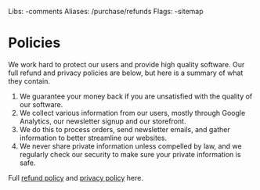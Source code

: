 Libs: -comments
Aliases: /purchase/refunds
Flags: -sitemap

# Policies

We work hard to protect our users and provide high quality software. Our full refund and privacy policies are below, but here is a summary of what they contain.

1. We guarantee your money back if you are unsatisfied with the quality of our software.
2. We collect various information from our users, mostly through Google Analytics, our newsletter signup and our storefront.
3. We do this to process orders, send newsletter emails, and gather information to better streamline our websites.
4. We never share private information unless compelled by law, and we regularly check our security to make sure your private information is safe.


Full [refund policy](https://store.imazen.io/refund) and [privacy policy](http://www.imazen.io/privacy) here.
